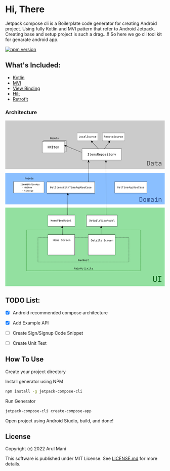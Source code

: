 # Hi, There 

Jetpack compose cli is a Boilerplate code generator for creating Android project. Using fully Kotlin and MVI pattern that refer to Android Jetpack. Creating base and setup project is such a drag...!! So here we go cli tool kit for genarate android app.


[![npm version](https://badge.fury.io/js/jetpack-compose-cli.svg)](https://badge.fury.io/js/jetpack-compose-cli)

## What's Included:

- [Kotlin](https://kotlinlang.org/)
- [MVI](https://en.wikipedia.org/wiki/Model%E2%80%93view%E2%80%93viewmodel)
- [View Binding](https://developer.android.com/topic/libraries/view-binding)
- [Hilt](https://github.com/google/dagger)
- [Retrofit](https://github.com/square/retrofit)

### Architecture

![Architecture](architecture.png "Architecture")

## TODO List:

- [x] Android recommended compose architecture
- [x] Add Example API
- [ ] Create Sign/Signup Code Snippet
- [ ] Create Unit Test


## How To Use

Create your project directory

Install generator using NPM

```bash
npm install -g jetpack-compose-cli
```

Run Generator

```bash
jetpack-compose-cli create-compose-app
```

Open project using Android Studio, build, and done!


## License

Copyright (c) 2022 Arul Mani

This software is published under MIT License. See [LICENSE.md](LICENSE.md) for more details.
